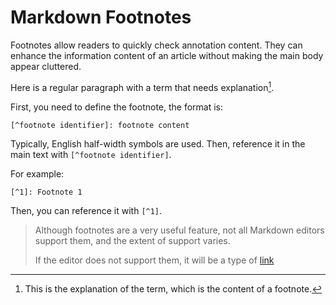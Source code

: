 # Markdown Footnotes

Footnotes allow readers to quickly check annotation content. They can enhance the information content of an article without making the main body appear cluttered.

Here is a regular paragraph with a term that needs explanation[^1].

[^1]: This is the explanation of the term, which is the content of a footnote.

First, you need to define the footnote, the format is:

`[^footnote identifier]: footnote content`

Typically, English half-width symbols are used. Then, reference it in the main text with `[^footnote identifier]`.

For example:

`[^1]: Footnote 1`

Then, you can reference it with `[^1]`.

> Although footnotes are a very useful feature, not all Markdown editors support them, and the extent of support varies.
>
> If the editor does not support them, it will be a type of [link](#fn1)
